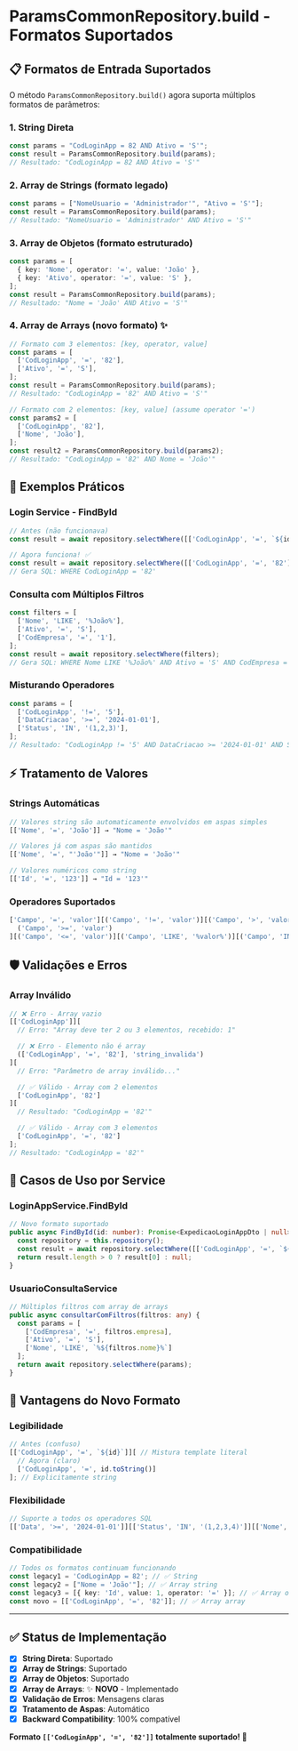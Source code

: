 # ParamsCommonRepository.build - Formatos Suportados

## 📋 **Formatos de Entrada Suportados**

O método `ParamsCommonRepository.build()` agora suporta múltiplos formatos de parâmetros:

### 1. **String Direta**

```typescript
const params = "CodLoginApp = 82 AND Ativo = 'S'";
const result = ParamsCommonRepository.build(params);
// Resultado: "CodLoginApp = 82 AND Ativo = 'S'"
```

### 2. **Array de Strings** (formato legado)

```typescript
const params = ["NomeUsuario = 'Administrador'", "Ativo = 'S'"];
const result = ParamsCommonRepository.build(params);
// Resultado: "NomeUsuario = 'Administrador' AND Ativo = 'S'"
```

### 3. **Array de Objetos** (formato estruturado)

```typescript
const params = [
  { key: 'Nome', operator: '=', value: 'João' },
  { key: 'Ativo', operator: '=', value: 'S' },
];
const result = ParamsCommonRepository.build(params);
// Resultado: "Nome = 'João' AND Ativo = 'S'"
```

### 4. **Array de Arrays** (novo formato) ✨

```typescript
// Formato com 3 elementos: [key, operator, value]
const params = [
  ['CodLoginApp', '=', '82'],
  ['Ativo', '=', 'S'],
];
const result = ParamsCommonRepository.build(params);
// Resultado: "CodLoginApp = '82' AND Ativo = 'S'"

// Formato com 2 elementos: [key, value] (assume operator '=')
const params2 = [
  ['CodLoginApp', '82'],
  ['Nome', 'João'],
];
const result2 = ParamsCommonRepository.build(params2);
// Resultado: "CodLoginApp = '82' AND Nome = 'João'"
```

## 🔧 **Exemplos Práticos**

### **Login Service - FindById**

```typescript
// Antes (não funcionava)
const result = await repository.selectWhere([['CodLoginApp', '=', `${id}`]]);

// Agora funciona! ✅
const result = await repository.selectWhere([['CodLoginApp', '=', '82']]);
// Gera SQL: WHERE CodLoginApp = '82'
```

### **Consulta com Múltiplos Filtros**

```typescript
const filters = [
  ['Nome', 'LIKE', '%João%'],
  ['Ativo', '=', 'S'],
  ['CodEmpresa', '=', '1'],
];
const result = await repository.selectWhere(filters);
// Gera SQL: WHERE Nome LIKE '%João%' AND Ativo = 'S' AND CodEmpresa = '1'
```

### **Misturando Operadores**

```typescript
const params = [
  ['CodLoginApp', '!=', '5'],
  ['DataCriacao', '>=', '2024-01-01'],
  ['Status', 'IN', '(1,2,3)'],
];
// Resultado: "CodLoginApp != '5' AND DataCriacao >= '2024-01-01' AND Status IN (1,2,3)"
```

## ⚡ **Tratamento de Valores**

### **Strings Automáticas**

```typescript
// Valores string são automaticamente envolvidos em aspas simples
[['Nome', '=', 'João']] → "Nome = 'João'"

// Valores já com aspas são mantidos
[['Nome', '=', "'João'"]] → "Nome = 'João'"

// Valores numéricos como string
[['Id', '=', '123']] → "Id = '123'"
```

### **Operadores Suportados**

```typescript
['Campo', '=', 'valor'][('Campo', '!=', 'valor')][('Campo', '>', 'valor')][('Campo', '<', 'valor')][ // Igualdade // Diferença // Maior que // Menor que
  ('Campo', '>=', 'valor')
][('Campo', '<=', 'valor')][('Campo', 'LIKE', '%valor%')][('Campo', 'IN', '(1,2,3)')]; // Maior ou igual // Menor ou igual // Like pattern // In list
```

## 🛡️ **Validações e Erros**

### **Array Inválido**

```typescript
// ❌ Erro - Array vazio
[['CodLoginApp']][
  // Erro: "Array deve ter 2 ou 3 elementos, recebido: 1"

  // ❌ Erro - Elemento não é array
  (['CodLoginApp', '=', '82'], 'string_invalida')
][
  // Erro: "Parâmetro de array inválido..."

  // ✅ Válido - Array com 2 elementos
  ['CodLoginApp', '82']
][
  // Resultado: "CodLoginApp = '82'"

  // ✅ Válido - Array com 3 elementos
  ['CodLoginApp', '=', '82']
];
// Resultado: "CodLoginApp = '82'"
```

## 🎯 **Casos de Uso por Service**

### **LoginAppService.FindById**

```typescript
// Novo formato suportado
public async FindById(id: number): Promise<ExpedicaoLoginAppDto | null> {
  const repository = this.repository();
  const result = await repository.selectWhere([['CodLoginApp', '=', `${id}`]]);
  return result.length > 0 ? result[0] : null;
}
```

### **UsuarioConsultaService**

```typescript
// Múltiplos filtros com array de arrays
public async consultarComFiltros(filtros: any) {
  const params = [
    ['CodEmpresa', '=', filtros.empresa],
    ['Ativo', '=', 'S'],
    ['Nome', 'LIKE', `%${filtros.nome}%`]
  ];
  return await repository.selectWhere(params);
}
```

## 🚀 **Vantagens do Novo Formato**

### **Legibilidade**

```typescript
// Antes (confuso)
[['CodLoginApp', '=', `${id}`]][ // Mistura template literal
  // Agora (claro)
  ['CodLoginApp', '=', id.toString()]
]; // Explicitamente string
```

### **Flexibilidade**

```typescript
// Suporte a todos os operadores SQL
[['Data', '>=', '2024-01-01']][['Status', 'IN', '(1,2,3,4)']][['Nome', 'LIKE', '%admin%']];
```

### **Compatibilidade**

```typescript
// Todos os formatos continuam funcionando
const legacy1 = 'CodLoginApp = 82'; // ✅ String
const legacy2 = ["Nome = 'João'"]; // ✅ Array string
const legacy3 = [{ key: 'Id', value: 1, operator: '=' }]; // ✅ Array objeto
const novo = [['CodLoginApp', '=', '82']]; // ✅ Array array
```

---

## ✅ **Status de Implementação**

- [x] **String Direta**: Suportado
- [x] **Array de Strings**: Suportado
- [x] **Array de Objetos**: Suportado
- [x] **Array de Arrays**: ✨ **NOVO** - Implementado
- [x] **Validação de Erros**: Mensagens claras
- [x] **Tratamento de Aspas**: Automático
- [x] **Backward Compatibility**: 100% compatível

**Formato `[['CodLoginApp', '=', '82']]` totalmente suportado! 🎉**
